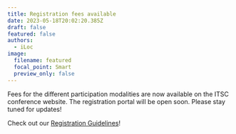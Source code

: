 ```yaml
---
title: Registration fees available
date: 2023-05-18T20:02:20.385Z
draft: false
featured: false
authors:
  - iLoc
image:
  filename: featured
  focal_point: Smart
  preview_only: false
---
```

Fees for the different participation modalities are now available on the ITSC conference website. The registration portal will be open soon. Please stay tuned for updates!

Check out our [Registration Guidelines](/workshop2/registration/)!